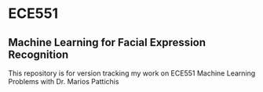 # ECE551
## Machine Learning for Facial Expression Recognition
This repository is for version tracking my work on ECE551 Machine Learning Problems with Dr. Marios Pattichis
